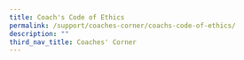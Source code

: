 ```yaml
---
title: Coach's Code of Ethics
permalink: /support/coaches-corner/coachs-code-of-ethics/
description: ""
third_nav_title: Coaches' Corner
---
```

